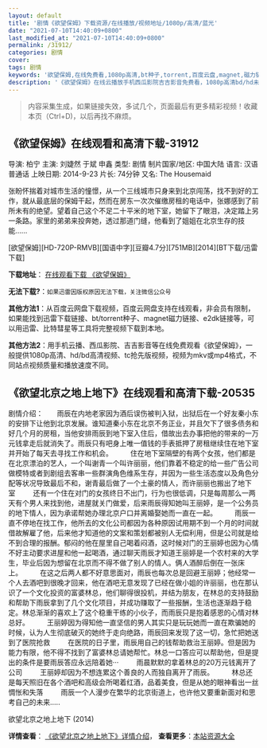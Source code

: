```yaml
---
layout: default
title: '剧情《欲望保姆》下载资源/在线播放/视频地址/1080p/高清/蓝光'
date: "2021-07-10T14:40:09+0800"
last_modified_at: "2021-07-10T14:40:09+0800"
permalink: /31912/
categories: 剧情
cover:
tags: 剧情
keywords: '欲望保姆,在线免费看,1080p高清,bt种子,torrent,百度云盘,magnet,磁力链,迅雷下载资源'
description: '《欲望保姆》在线云播放手机西瓜影院吉吉影音免费看，1080p高清bd/hd未删减完整版和tc抢先枪版，mkv/mp4格式，附带bt/torrent种子、magnet/磁力链、百度云盘、网盘资源迅雷下载链接'
---
```


>内容采集生成，如果链接失效，多试几个，页面最后有更多精彩视频！收藏本页（Ctrl+D)，以后再找不麻烦。


## 《欲望保姆》在线观看和高清下载-31912

导演: 柏宁 主演: 刘婕然 于斌 申鑫 类型: 剧情 制片国家/地区: 中国大陆 语言: 汉语普通话 上映日期: 2014-9-23 片长: 74分钟 又名: The Housemaid

张盼怀揣着对城市生活的憧憬，从一个三线城市只身来到北京闯荡，找不到好的工作，就从最底层的保姆干起，然而在房东一次次催缴房租的电话中，张娜感到了前所未有的绝望。望着自己这个不足二十平米的地下室，她留下了眼泪，决定踏上另一条路。家里的弟弟来投奔她，透过那道门缝，他看到了姐姐在北京生存的技能……


[欲望保姆][HD-720P-RMVB][国语中字][豆瓣4.7分][751MB][2014][BT下载/迅雷下载]

**下载地址**： [在线观看下载 《欲望保姆》](https://www.btdx8.com/torrent/the_housemaid_2014.html) 


**无法下载?**：`如果迅雷因版权原因无法下载，关注微信公众号 `

**其他方法1**：从百度云网盘下载视频，百度云网盘支持在线观看，非会员有限制，如果能找到迅雷下载链接、bt/torrent种子、magnet磁力链接、e2dk链接等，可以用迅雷、比特彗星等工具将完整视频下载到本地。

**其他方法2**：用手机云播、西瓜影院、吉吉影音等在线免费观看《欲望保姆》，一般提供1080p高清、hd/bd高清视频、tc抢先版视频，视频为mkv或mp4格式，不同站点视频质量和播放速度不同。


## 《欲望北京之地上地下》在线观看和高清下载-20535

剧情介绍：　　雨辰在内地老家因为酒后误伤被判入狱，出狱后在一个好友秦小东的安排下让他到北京发展。谁知道秦小东在北京不务正业，并且欠下了很多债务和好几个月的房租，当他安排雨辰到地下室入住后，借故出去办事把他的带来的一万元钱拿走后就消失了。雨辰只有吧身上唯一值钱的手表抵押了房租继续住在地下室并开始了每天去寻找工作和机会。  　　住在地下室隔壁的有两个女孩，他们都是在北京漂泊的艺人，一个叫谢青一个叫许丽丽，他们靠着不稳定的给一些广告公司做模特或者到剧组去客串一些群演角色维系生存，并因为一些生活态度以及角色分配等状况导致最后不和，谢青最后做了一个土豪的情人，而许丽丽也搬出了地下室  　　还有一个住在对门的女孩终日不出门，行为也很低调，只是每周那么一两天有个男人来找到他，进屋就关门做爱，后来雨辰得知她叫王丽婷，是一个公务员的地下情人，因为承诺帮她办理北京户口并离婚娶她而一直在一起。  　　雨辰一直不停地在找工作，他所去的文化公司都因为各种原因试用期不到一个月的时间就借故解雇了他，后来他才知道他的文案和策划都被别人无偿利用，但是公司就是给不到合理的报酬。郁闷的他在屋里自己喝着闷酒，这时候对门的王丽婷也因为心情不好主动要求进屋和他一起喝酒，通过聊天雨辰才知道王丽婷是一个农村来的大学生，毕业后因为想留在北京而不得不做了别人的情人。俩人酒醉后倒在一张床上。  　　在这之后两人都不好意思面对，雨辰也每次总是回避王丽婷；他经常一个人去酒吧到很晚才回来，他在酒吧无意发现了已经在做小姐的许丽丽，也在那认识了一个文化投资的富婆林总，他们聊得很投机，并结为朋友，在林总的支持鼓励和帮助下雨辰拿到了几个文化项目，并成功赚取了一些报酬，生活也逐渐趋于稳定。林总渐渐的喜欢上了这个稳重干练的小伙子，而雨辰只是抱着感恩的心情对林总好。  　　王丽婷因为得知他一直坚信的男人其实只是玩玩她而一直在欺骗她的时候，认为人生彻底破灭的她终于走向绝路，雨辰回来发现了这一切，急忙把她送到了医院抢救  　　在医院的日子里，雨辰用自己的钱帮助救治王丽婷。但是因为能力有限，他不得不找到了富婆林总请她帮忙。林总一口答应可以帮助他，但是提出的条件是要雨辰答应永远陪着她···  　　雨晨默默的拿着林总的20万元钱离开了公司  　　王丽婷却因为不想连累这个善良的人而独自离开了雨辰。  　　林总还是每天照旧在各个酒吧和高级会所喝着红酒，品着美食，但是从她的眼神看出一丝惆怅和失落  　　雨辰一个人漫步在繁华的北京街道上，也许他又要重新面对和思考自己的未来.....


欲望北京之地上地下 (2014)

**详情查看**： [《欲望北京之地上地下》详情介绍](/movie/20535/)， **查看更多**：[本站资源大全](/movie/t/all/)


